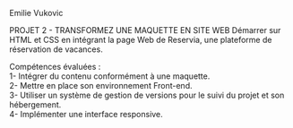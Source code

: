 Emilie Vukovic

PROJET 2 - TRANSFORMEZ UNE MAQUETTE EN SITE WEB 
Démarrer sur HTML et CSS en intégrant la page Web de Reservia, une plateforme de réservation de vacances.
         
Compétences évaluées :  
  1- Intégrer du contenu conformément à une maquette.  
  2- Mettre en place son environnement Front-end.  
  3- Utiliser un système de gestion de versions pour le suivi du projet et son hébergement.  
  4- Implémenter une interface responsive.  
  
